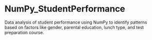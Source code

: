 # NumPy_StudentPerformance
Data analysis of student performance using NumPy to identify patterns based on factors like gender, parental education, lunch type, and test preparation course.
